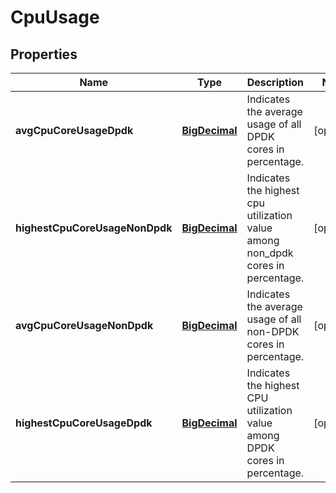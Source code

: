 # CpuUsage

## Properties
Name | Type | Description | Notes
------------ | ------------- | ------------- | -------------
**avgCpuCoreUsageDpdk** | [**BigDecimal**](BigDecimal.md) | Indicates the average usage of all DPDK cores in percentage. |  [optional]
**highestCpuCoreUsageNonDpdk** | [**BigDecimal**](BigDecimal.md) | Indicates the highest cpu utilization value among non_dpdk cores in percentage. |  [optional]
**avgCpuCoreUsageNonDpdk** | [**BigDecimal**](BigDecimal.md) | Indicates the average usage of all non-DPDK cores in percentage. |  [optional]
**highestCpuCoreUsageDpdk** | [**BigDecimal**](BigDecimal.md) | Indicates the highest CPU utilization value among DPDK cores in percentage. |  [optional]
